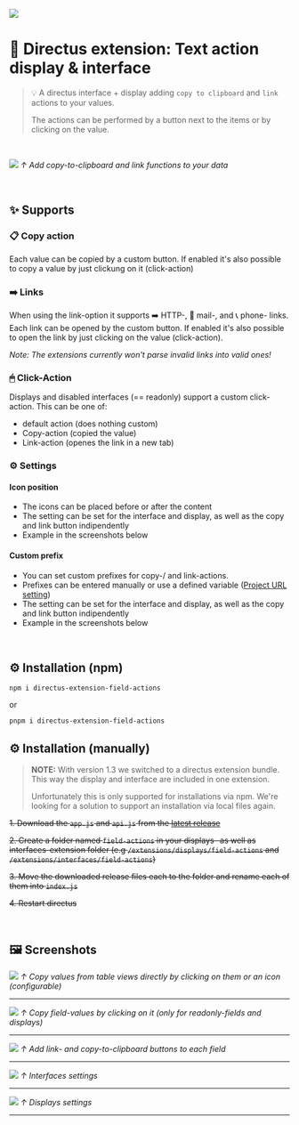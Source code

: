 ![](./docs/Directus-Extension-Field-Actions.png)


# 🐰 Directus extension: Text action display & interface
> 💡 A directus interface + display adding `copy to clipboard` and `link` actions to your values.
> 
> The actions can be performed by a button next to the items or by clicking on the value.

<br />

![](./docs/screenshots/display-copy.png)
*↑ Add copy-to-clipboard and link functions to your data*

<br />

## ✨ Supports
### 📋 Copy action
Each value can be copied by a custom button. If enabled it's also possible to copy a value by just clickung on it (click-action)

### ➡️ Links
When using the link-option it supports ➡️ HTTP-, 📧 mail-, and 📞 phone- links. Each link can be opened by the custom button. If enabled it's also possible to open the link by just clicking on the value (click-action).

*Note: The extensions currently won't parse invalid links into valid ones!*

### 🖱 Click-Action
Displays and disabled interfaces (== readonly) support a custom click-action. This can be one of:
* default action (does nothing custom)
* Copy-action (copied the value)
* Link-action (openes the link in a new tab)

### ⚙ Settings
#### Icon position
- The icons can be placed before or after the content
- The setting can be set for the interface and display, as well as the copy and link button indipendently
- Example in the screenshots below

#### Custom prefix
- You can set custom prefixes for copy-/ and link-actions.
- Prefixes can be entered manually or use a defined variable ([Project URL setting](https://docs.directus.io/configuration/project-settings.html#general))
- The setting can be set for the interface and display, as well as the copy and link button indipendently
- Example in the screenshots below

<br />

## ⚙️ Installation (npm)
```
npm i directus-extension-field-actions
```

or

```
pnpm i directus-extension-field-actions
```

## ⚙️ Installation (manually)
>
> **NOTE:** With version 1.3 we switched to a directus extension bundle. This way the display and interface are included in one extension.
> 
> Unfortunately this is only supported for installations via npm. We're looking for a solution to support an installation via local files again.
>
~~1. Download the `app.js` and `api.js` from the [latest release](https://github.com/utomic-media/directus-extension-field-actions/releases)~~

~~2. Create a folder named `field-actions` in your displays- as well as interfaces-extension folder (e.g  `/extensions/displays/field-actions` and `/extensions/interfaces/field-actions`)~~

~~3. Move the downloaded release files each to the folder and rename each of them into `index.js`~~

~~4. Restart directus~~

<br />

## 🖼 Screenshots
![](./docs/screenshots/display-copy.png)
*↑ Copy values from table views directly by clicking on them or an icon (configurable)*

---

![](./docs/screenshots/item-copy-hover.png)
*↑ Copy field-values by clicking on it (only for readonly-fields and displays)*

---

![](./docs/screenshots/item-copy-button.png)
*↑ Add link- and copy-to-clipboard buttons to each field*

---

![](./docs/screenshots/interface-config-2023-03.png)
*↑ Interfaces settings*

---

![](./docs/screenshots/display-config-2023-03.png)
*↑ Displays settings*

---

